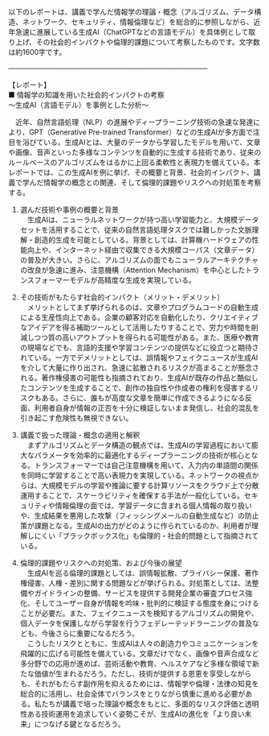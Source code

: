 以下のレポートは、講義で学んだ情報学の理論・概念（アルゴリズム、データ構造、ネットワーク、セキュリティ、情報倫理など）を総合的に参照しながら、近年急速に進展している生成AI（ChatGPTなどの言語モデル）を具体例として取り上げ、その社会的インパクトや倫理的課題について考察したものです。文字数は約1600字です。

────────────────────────────────────────

【レポート】  
■ 情報学の知識を用いた社会的インパクトの考察  
～生成AI（言語モデル）を事例とした分析～

　近年、自然言語処理（NLP）の進展やディープラーニング技術の急速な発達により、GPT（Generative Pre-trained Transformer）などの生成AIが多方面で注目を浴びている。生成AIとは、大量のデータから学習したモデルを用いて、文章や画像、音声といった多様なコンテンツを自動的に生成する技術であり、従来のルールベースのアルゴリズムをはるかに上回る柔軟性と表現力を備えている。本レポートでは、この生成AIを例に挙げ、その概要と背景、社会的インパクト、講義で学んだ情報学の概念との関連、そして倫理的課題やリスクへの対処策を考察する。

1. 選んだ技術や事例の概要と背景  
　生成AIは、ニューラルネットワークが持つ高い学習能力と、大規模データセットを活用することで、従来の自然言語処理タスクでは難しかった文脈理解・創造的生成を可能としている。背景としては、計算機ハードウェアの性能向上や、インターネット経由で収集できる大規模コーパス（文章データ）の普及が大きい。さらに、アルゴリズムの面でもニューラルアーキテクチャの改良が急速に進み、注意機構（Attention Mechanism）を中心としたトランスフォーマーモデルが高精度な生成を実現している。

2. その技術がもたらす社会的インパクト（メリット・デメリット）  
　メリットとしてまず挙げられるのは、文章やプログラムコードの自動生成による生産性向上である。企業の顧客対応を自動化したり、クリエイティブなアイデアを得る補助ツールとして活用したりすることで、労力や時間を削減しつつ質の高いアウトプットを得られる可能性がある。また、医療や教育の現場などでも、言語的支援や学習コンテンツの提供などに役立つと期待されている。一方でデメリットとしては、誤情報やフェイクニュースが生成AIを介して大量に作り出され、急速に拡散されるリスクが高まることが懸念される。著作権侵害の可能性も指摘されており、生成AIが既存の作品と酷似したコンテンツを生成することで、創作の独自性や作成者の権利を侵害するリスクもある。さらに、誰もが高度な文章を簡単に作成できるようになる反面、利用者自身が情報の正否を十分に検証しないまま発信し、社会的混乱を引き起こす危険性も無視できない。

3. 講義で扱った理論・概念の適用と解釈  
　まずアルゴリズムとデータ構造の観点では、生成AIの学習過程において膨大なパラメータを効率的に最適化するディープラーニングの技術が核心となる。トランスフォーマーでは自己注意機構を用いて、入力内の単語間の関係を同時に学習することで高い表現力を実現している。ネットワークの視点からは、大規模モデルの学習や推論に要する計算リソースをクラウド上で分散運用することで、スケーラビリティを確保する手法が一般化している。セキュリティや情報倫理の面では、学習データに含まれる個人情報の取り扱いや、生成結果を悪用した攻撃（フィッシングメールの自動生成など）の防止策が課題となる。生成AIの出力がどのように作られているのか、利用者が理解しにくい「ブラックボックス化」も倫理的・社会的問題として指摘されている。

4. 倫理的課題やリスクへの対処策、および今後の展望  
　生成AIを巡る倫理的課題としては、誤情報拡散、プライバシー保護、著作権侵害、人権・差別に関する問題などが挙げられる。対処策としては、法整備やガイドラインの整備、サービスを提供する開発企業の審査プロセス強化、そしてユーザー自身が情報を吟味・批判的に検証する態度を身につけることが必要だ。また、フェイクニュースを検知するアルゴリズムの開発や、個人データを保護しながら学習を行うフェデレーテッドラーニングの普及なども、今後さらに重要になるだろう。  
　こうしたリスクとともに、生成AIは人々の創造力やコミュニケーションを飛躍的に広げる可能性を備えている。文章だけでなく、画像や音声合成など多分野での応用が進めば、芸術活動や教育、ヘルスケアなど多様な領域で新たな価値が生まれるだろう。ただし、技術が提供する恩恵を享受しながらも、それがもたらす副作用を抑えるためには、情報学や倫理・法律の知見を総合的に活用し、社会全体でバランスをとりながら慎重に進める必要がある。私たちが講義で培った理論や概念をもとに、多面的なリスク評価と透明性ある技術運用を追求していく姿勢こそが、生成AIの進化を「より良い未来」につなげる鍵となるだろう。